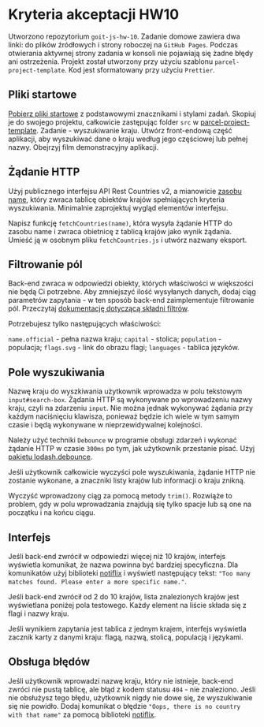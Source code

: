 # Kryteria akceptacji HW10

Utworzono repozytorium ``goit-js-hw-10``.
Zadanie domowe zawiera dwa linki: do plików źródłowych і strony roboczej na ``GitHub Pages``.
Podczas otwierania aktywnej strony zadania w konsoli nie pojawiają się żadne błędy ani ostrzeżenia.
Projekt został utworzony przy użyciu szablonu ``parcel-project-template``.
Kod jest sformatowany przy użyciu ``Prettier``.

## Pliki startowe

[Pobierz pliki startowe](https://minhaskamal.github.io/DownGit/#/home?url=https:%2F%2Fgithub.com%2Fgoitacademy%2FAQA-JS-Files%2Ftree%2Fmaster%2F09%2Fsrc) z podstawowymi znacznikami i stylami zadań. Skopiuj je do swojego projektu, całkowicie zastępując folder ``src`` w [parcel-project-template](https://github.com/goitacademy/parcel-project-template).
Zadanie - wyszukiwanie kraju.
Utwórz front-endową część aplikacji, aby wyszukiwać dane o kraju według jego częściowej lub pełnej nazwy. Obejrzyj film demonstracyjny aplikacji.

## Żądanie HTTP

Użyj publicznego interfejsu API Rest Countries v2, a mianowicie [zasobu name](https://restcountries.com/#api-endpoints-v3-name), który zwraca tablicę obiektów krajów spełniających kryteria wyszukiwania. Minimalnie zaprojektuj wygląd elementów interfejsu.

Napisz funkcję ``fetchCountries(name)``, która wysyła żądanie HTTP do zasobu name і zwraca obietnicę z tablicą krajów jako wynik żądania. Umieść ją w osobnym pliku ``fetchCountries.js`` і utwórz nazwany eksport.

## Filtrowanie pól

Back-end zwraca w odpowiedzi obiekty, których właściwości w większości nie będą Ci potrzebne. Aby zmniejszyć ilość wysyłanych danych, dodaj ciąg parametrów zapytania - w ten sposób back-end zaimplementuje filtrowanie pól. Przeczytaj [dokumentację dotyczącą składni filtrów](https://restcountries.com/#filter-response).

Potrzebujesz tylko następujących właściwości:

``name.official`` - pełna nazwa kraju;
``capital`` - stolica;
``population`` - populacja;
``flags.svg`` - link do obrazu flagi;
``languages`` - tablica języków.

## Pole wyszukiwania

Nazwę kraju do wyszkiwania użytkownik wprowadza w polu tekstowym ``input#search-box``. Żądania HTTP są wykonywane po wprowadzeniu nazwy kraju, czyli na zdarzeniu ``input``. Nie można jednak wykonywać żądania przy każdym naciśnięciu klawisza, ponieważ będzie ich wiele w tym samym czasie i będą wykonywane w nieprzewidywalnej kolejności.

Należy użyć techniki ``Debounce`` w programie obsługi zdarzeń i wykonać żądanie HTTP w czasie ``300ms`` po tym, jak użytkownik przestanie pisać. Użyj [pakietu lodash.debounce](https://www.npmjs.com/package/lodash.debounce).

Jeśli użytkownik całkowicie wyczyści pole wyszukiwania, żądanie HTTP nie zostanie wykonane, a znaczniki listy krajów lub informacji o kraju znikną.

Wyczyść wprowadzony ciąg za pomocą metody ``trim()``. Rozwiąże to problem, gdy w polu wprowadzania znajdują się tylko spacje lub są one na początku i na końcu ciągu.

## Interfejs

Jeśli back-end zwrócił w odpowiedzi więcej niż 10 krajów, interfejs wyświetla komunikat, że nazwa powinna być bardziej specyficzna. Dla komunikatów użyj biblioteki [notiflix](https://github.com/notiflix/Notiflix#readme) і wyświetl następujący tekst: ``"Too many matches found. Please enter a more specific name."``.

Jeśli back-end zwrócił od 2 do 10 krajów, lista znalezionych krajów jest wyświetlana poniżej pola testowego. Każdy element na liście składa się z flagi i nazwy kraju.

Jeśli wynikiem zapytania jest tablica z jednym krajem, interfejs wyświetla zacznik karty z danymi kraju: flagą, nazwą, stolicą, populacją i językami.

## Obsługa błędów

Jeśli użytkownik wprowadzi nazwę kraju, który nie istnieje, back-end zwróci nie pustą tablicę, ale błąd z kodem statusu ``404`` - nie znaleziono. Jeśli nie obsłużysz tego błędu, użytkownik nigdy nie dowe się, że wyszukiwanie się nie powidło. Dodaj komunikat o błędzie ``"Oops, there is no country with that name"`` za pomocą biblioteki [notiflix](https://github.com/notiflix/Notiflix#readme).

